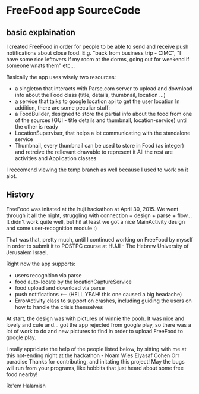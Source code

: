 FreeFood app SourceCode
==============

basic explaination
--------------

I created FreeFood in order for people to be able to send and receive push notifications about close food.
E.g. "back from business trip - CIMC",
"I have some rice leftovers if my room at the dorms, going out for weekend if someone wnats them"
etc...

Basically the app uses wisely two resources:
- a singleton that interacts with Parse.com server to upload and download info about the Food class (title, details, thumbnail, location ...)
- a service that talks to google location api to get the user location
In addition, there are some peculiar stuff:
- a FoodBuilder, designed to store the partial info about the food from one of the sources (GUI - title details and thumbnail, location-service) until the other is ready
- LocationSuperviser, that helps a lot communicating with the standalone service
- Thumbnail, every thumbnail can be used to store in Food (as integer) and retreive the rellevant drawable to represent it
All the rest are activities and Application classes

I reccomend viewing the temp branch as well because I used to work on it alot.

History
--------------
FreeFood was initated at the huji hackathon at April 30, 2015.
We went through it all the night, struggling with connection + design + parse + flow...
It didn't work quite well, but hi! at least we got a nice MainActivity design and some user-recognition module :)

That was that, pretty much, until I continued working on FreeFood by myself in order to submit it to POSTPC course at HUJI - The Hebrew University of Jerusalem Israel.

Right now the app supports:
- users recognition via parse
- food auto-locate by the locationCaptureService
- food upload and download via parse
- push notifications <-- (HELL YEAH! this one caused a big headache)
- ErrorActivity class to support on crashes, including guiding the users on how to handle the crisis themselves


At start, the design was with pictures of winnie the pooh. It was nice and lovely and cute and... got the app rejected from google play, so there was a lot of work to do and new pictures to find in order to upload FreeFood to google play.

I really appriciate the help of the people listed below, by sitting with me at this not-ending night at the hackathon - 
Noam Wies
Elyasaf Cohen
Orr paradise
Thanks for contributing, and initating this project!
May the bugs will run from your programs, like hobbits that just heard about some free food nearby!


Re'em Halamish